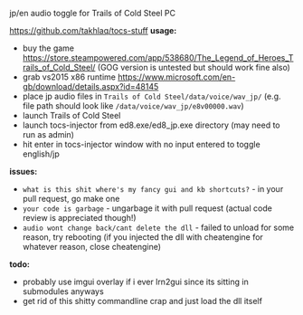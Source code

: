 jp/en audio toggle for Trails of Cold Steel PC

https://github.com/takhlaq/tocs-stuff
**usage:**
- buy the game https://store.steampowered.com/app/538680/The_Legend_of_Heroes_Trails_of_Cold_Steel/ (GOG version is untested but should work fine also)
- grab vs2015 x86 runtime https://www.microsoft.com/en-gb/download/details.aspx?id=48145
- place jp audio files in `Trails of Cold Steel/data/voice/wav_jp/` (e.g. file path should look like `/data/voice/wav_jp/e8v00000.wav`)
- launch Trails of Cold Steel
- launch tocs-injector from ed8.exe/ed8_jp.exe directory (may need to run as admin)
- hit enter in tocs-injector window with no input entered to toggle english/jp

**issues:**
- `what is this shit where's my fancy gui and kb shortcuts?` - in your pull request, go make one
- `your code is garbage` - ungarbage it with pull request (actual code review is appreciated though!)
- `audio wont change back/cant delete the dll` - failed to unload for some reason, try rebooting (if you injected the dll with cheatengine for whatever reason, close cheatengine)

**todo:**
- probably use imgui overlay if i ever lrn2gui since its sitting in submodules anyways
- get rid of this shitty commandline crap and just load the dll itself